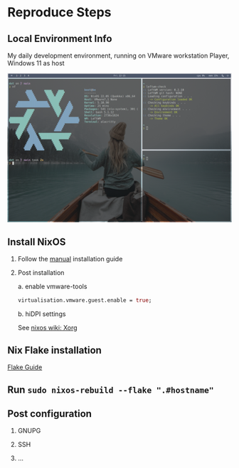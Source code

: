 # Reproduce Steps

## Local Environment Info

My daily development environment, running on VMware workstation Player, Windows 11 as host

![screenshot](./screenshot.png)

## Install NixOS

1. Follow the [manual](https://nixos.org/manual/nixos/stable/index.html) installation guide

2. Post installation

    a. enable vmware-tools

    ```nix
    virtualisation.vmware.guest.enable = true;
    ```
    b. hiDPI settings

    See [nixos wiki: Xorg](https://nixos.wiki/wiki/Xorg)

## Nix Flake installation

[Flake Guide](https://nixos.wiki/wiki/Flakes)

## Run `sudo nixos-rebuild --flake ".#hostname"`

## Post configuration

1. GNUPG

2. SSH

3. ...
